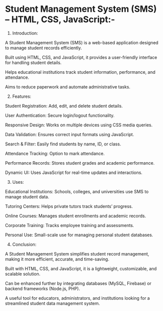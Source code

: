 # Student Management System (SMS) – HTML, CSS, JavaScript:-

1. Introduction:

A Student Management System (SMS) is a web-based application designed to manage student records efficiently.

Built using HTML, CSS, and JavaScript, it provides a user-friendly interface for handling student details.

Helps educational institutions track student information, performance, and attendance.

Aims to reduce paperwork and automate administrative tasks.

2. Features:

Student Registration: Add, edit, and delete student details.

User Authentication: Secure login/logout functionality.

Responsive Design: Works on multiple devices using CSS media queries.

Data Validation: Ensures correct input formats using JavaScript.

Search & Filter: Easily find students by name, ID, or class.

Attendance Tracking: Option to mark attendance.

Performance Records: Stores student grades and academic performance.

Dynamic UI: Uses JavaScript for real-time updates and interactions.

3. Uses:

Educational Institutions: Schools, colleges, and universities use SMS to manage student data.

Tutoring Centers: Helps private tutors track students’ progress.

Online Courses: Manages student enrollments and academic records.

Corporate Training: Tracks employee training and assessments.

Personal Use: Small-scale use for managing personal student databases.

4. Conclusion:

A Student Management System simplifies student record management, making it more efficient, accurate, and time-saving.

Built with HTML, CSS, and JavaScript, it is a lightweight, customizable, and scalable solution.

Can be enhanced further by integrating databases (MySQL, Firebase) or backend frameworks (Node.js, PHP).

A useful tool for educators, administrators, and institutions looking for a streamlined student data management system.
